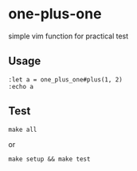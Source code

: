 # one-plus-one
simple vim function for practical test

## Usage

```
:let a = one_plus_one#plus(1, 2)
:echo a
```

## Test

```
make all
```

or

```
make setup && make test
```
